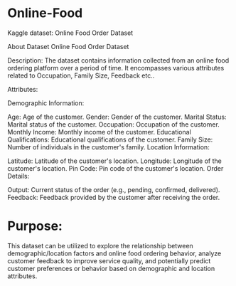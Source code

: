 # Online-Food
Kaggle dataset: Online Food Order Dataset

About Dataset
Online Food Order Dataset

Description:
The dataset contains information collected from an online food ordering platform over a period of time. It encompasses various attributes related to Occupation, Family Size, Feedback etc..

Attributes:

Demographic Information:

Age: Age of the customer.
Gender: Gender of the customer.
Marital Status: Marital status of the customer.
Occupation: Occupation of the customer.
Monthly Income: Monthly income of the customer.
Educational Qualifications: Educational qualifications of the customer.
Family Size: Number of individuals in the customer's family.
Location Information:

Latitude: Latitude of the customer's location.
Longitude: Longitude of the customer's location.
Pin Code: Pin code of the customer's location.
Order Details:

Output: Current status of the order (e.g., pending, confirmed, delivered).
Feedback: Feedback provided by the customer after receiving the order.

# Purpose:
This dataset can be utilized to explore the relationship between demographic/location factors and online food ordering behavior, analyze customer feedback to improve service quality, and potentially predict customer preferences or behavior based on demographic and location attributes.
